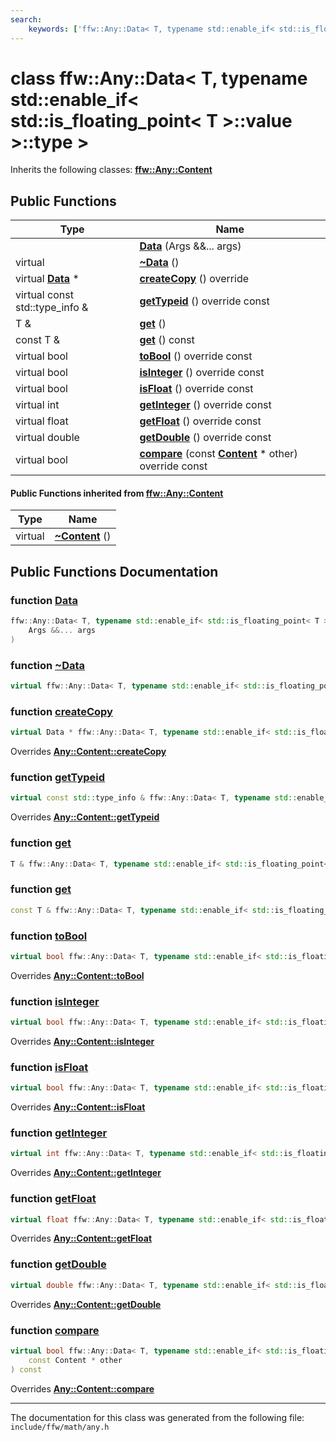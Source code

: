 ```yaml
---
search:
    keywords: ['ffw::Any::Data< T, typename std::enable_if< std::is_floating_point< T >::value >::type >', 'Data', '~Data', 'createCopy', 'getTypeid', 'get', 'get', 'toBool', 'isInteger', 'isFloat', 'getInteger', 'getFloat', 'getDouble', 'compare', '~Content', 'createCopy', 'getTypeid', 'toBool', 'isInteger', 'isFloat', 'getInteger', 'getFloat', 'getDouble', 'compare']
---
```


# class ffw::Any::Data< T, typename std::enable\_if< std::is\_floating\_point< T >::value >::type >



Inherits the following classes: **[ffw::Any::Content](classffw_1_1_any_1_1_content.md)**

## Public Functions

|Type|Name|
|-----|-----|
||[**Data**](classffw_1_1_any_1_1_data_3_01_t_00_01typename_01std_1_1enable__if_3_01std_1_1is__floating__poin8f5cef6f752074c0b0a03a3bfed1b685.md#1aaee2bf991128d5dbd95f49798a5e232e) (Args &&... args) |
|virtual |[**~Data**](classffw_1_1_any_1_1_data_3_01_t_00_01typename_01std_1_1enable__if_3_01std_1_1is__floating__poin8f5cef6f752074c0b0a03a3bfed1b685.md#1aa7bf55ab5255972933286e958408c204) () |
|virtual **[Data](classffw_1_1_any_1_1_data.md)** \*|[**createCopy**](classffw_1_1_any_1_1_data_3_01_t_00_01typename_01std_1_1enable__if_3_01std_1_1is__floating__poin8f5cef6f752074c0b0a03a3bfed1b685.md#1a6763cb820aff0d0b9d17cf9d0564a22e) () override |
|virtual const std::type\_info &|[**getTypeid**](classffw_1_1_any_1_1_data_3_01_t_00_01typename_01std_1_1enable__if_3_01std_1_1is__floating__poin8f5cef6f752074c0b0a03a3bfed1b685.md#1a48aeadff190f71c6b58392b2729b291d) () override const |
|T &|[**get**](classffw_1_1_any_1_1_data_3_01_t_00_01typename_01std_1_1enable__if_3_01std_1_1is__floating__poin8f5cef6f752074c0b0a03a3bfed1b685.md#1ac4386627ba3e7a44ca2e7fd5441337c5) () |
|const T &|[**get**](classffw_1_1_any_1_1_data_3_01_t_00_01typename_01std_1_1enable__if_3_01std_1_1is__floating__poin8f5cef6f752074c0b0a03a3bfed1b685.md#1ab96205fd35db6bbb976bef3a2e521acb) () const |
|virtual bool|[**toBool**](classffw_1_1_any_1_1_data_3_01_t_00_01typename_01std_1_1enable__if_3_01std_1_1is__floating__poin8f5cef6f752074c0b0a03a3bfed1b685.md#1a492799b21bcff63fda792110251e901b) () override const |
|virtual bool|[**isInteger**](classffw_1_1_any_1_1_data_3_01_t_00_01typename_01std_1_1enable__if_3_01std_1_1is__floating__poin8f5cef6f752074c0b0a03a3bfed1b685.md#1aba05f805934ebdc42feb1801e00804d8) () override const |
|virtual bool|[**isFloat**](classffw_1_1_any_1_1_data_3_01_t_00_01typename_01std_1_1enable__if_3_01std_1_1is__floating__poin8f5cef6f752074c0b0a03a3bfed1b685.md#1a7abc1dbf1ad55d8b877bd0f2673a6548) () override const |
|virtual int|[**getInteger**](classffw_1_1_any_1_1_data_3_01_t_00_01typename_01std_1_1enable__if_3_01std_1_1is__floating__poin8f5cef6f752074c0b0a03a3bfed1b685.md#1af3eb83a931b3fffdf09ff35f34987e94) () override const |
|virtual float|[**getFloat**](classffw_1_1_any_1_1_data_3_01_t_00_01typename_01std_1_1enable__if_3_01std_1_1is__floating__poin8f5cef6f752074c0b0a03a3bfed1b685.md#1a00c3e50ea0bb3354f649c787de859dec) () override const |
|virtual double|[**getDouble**](classffw_1_1_any_1_1_data_3_01_t_00_01typename_01std_1_1enable__if_3_01std_1_1is__floating__poin8f5cef6f752074c0b0a03a3bfed1b685.md#1a09bdb6686187e9b7436be80f8a5dd055) () override const |
|virtual bool|[**compare**](classffw_1_1_any_1_1_data_3_01_t_00_01typename_01std_1_1enable__if_3_01std_1_1is__floating__poin8f5cef6f752074c0b0a03a3bfed1b685.md#1ac50460a7160261c6d8974822ec0fb8ef) (const **[Content](classffw_1_1_any_1_1_content.md)** \* other) override const |


#### Public Functions inherited from [ffw::Any::Content](classffw_1_1_any_1_1_content.md)

|Type|Name|
|-----|-----|
|virtual |[**~Content**](classffw_1_1_any_1_1_content.md#1a06448918a8d9c51ec45a02dcf15b3349) () |


## Public Functions Documentation

### function <a id="1aaee2bf991128d5dbd95f49798a5e232e" href="#1aaee2bf991128d5dbd95f49798a5e232e">Data</a>

```cpp
ffw::Any::Data< T, typename std::enable_if< std::is_floating_point< T >::value >::type >::Data (
    Args &&... args
)
```



### function <a id="1aa7bf55ab5255972933286e958408c204" href="#1aa7bf55ab5255972933286e958408c204">~Data</a>

```cpp
virtual ffw::Any::Data< T, typename std::enable_if< std::is_floating_point< T >::value >::type >::~Data ()
```



### function <a id="1a6763cb820aff0d0b9d17cf9d0564a22e" href="#1a6763cb820aff0d0b9d17cf9d0564a22e">createCopy</a>

```cpp
virtual Data * ffw::Any::Data< T, typename std::enable_if< std::is_floating_point< T >::value >::type >::createCopy ()
```

Overrides **[Any::Content::createCopy](classffw_1_1_any_1_1_content.md#1a4b3dcc940ef8415699a74ec7768ecf6d)**


### function <a id="1a48aeadff190f71c6b58392b2729b291d" href="#1a48aeadff190f71c6b58392b2729b291d">getTypeid</a>

```cpp
virtual const std::type_info & ffw::Any::Data< T, typename std::enable_if< std::is_floating_point< T >::value >::type >::getTypeid () const
```

Overrides **[Any::Content::getTypeid](classffw_1_1_any_1_1_content.md#1a363746364db674bc9d5a6499940b3011)**


### function <a id="1ac4386627ba3e7a44ca2e7fd5441337c5" href="#1ac4386627ba3e7a44ca2e7fd5441337c5">get</a>

```cpp
T & ffw::Any::Data< T, typename std::enable_if< std::is_floating_point< T >::value >::type >::get ()
```



### function <a id="1ab96205fd35db6bbb976bef3a2e521acb" href="#1ab96205fd35db6bbb976bef3a2e521acb">get</a>

```cpp
const T & ffw::Any::Data< T, typename std::enable_if< std::is_floating_point< T >::value >::type >::get () const
```



### function <a id="1a492799b21bcff63fda792110251e901b" href="#1a492799b21bcff63fda792110251e901b">toBool</a>

```cpp
virtual bool ffw::Any::Data< T, typename std::enable_if< std::is_floating_point< T >::value >::type >::toBool () const
```

Overrides **[Any::Content::toBool](classffw_1_1_any_1_1_content.md#1a80f4d2b4d740b2ca1cd7afeda99af5cd)**


### function <a id="1aba05f805934ebdc42feb1801e00804d8" href="#1aba05f805934ebdc42feb1801e00804d8">isInteger</a>

```cpp
virtual bool ffw::Any::Data< T, typename std::enable_if< std::is_floating_point< T >::value >::type >::isInteger () const
```

Overrides **[Any::Content::isInteger](classffw_1_1_any_1_1_content.md#1a61ebd5e42e28c5843de0d7393fc14f7d)**


### function <a id="1a7abc1dbf1ad55d8b877bd0f2673a6548" href="#1a7abc1dbf1ad55d8b877bd0f2673a6548">isFloat</a>

```cpp
virtual bool ffw::Any::Data< T, typename std::enable_if< std::is_floating_point< T >::value >::type >::isFloat () const
```

Overrides **[Any::Content::isFloat](classffw_1_1_any_1_1_content.md#1adb05831e42aa9350c68bfe609959541d)**


### function <a id="1af3eb83a931b3fffdf09ff35f34987e94" href="#1af3eb83a931b3fffdf09ff35f34987e94">getInteger</a>

```cpp
virtual int ffw::Any::Data< T, typename std::enable_if< std::is_floating_point< T >::value >::type >::getInteger () const
```

Overrides **[Any::Content::getInteger](classffw_1_1_any_1_1_content.md#1a347cdb7d63d12e9f8a754275ec8e5196)**


### function <a id="1a00c3e50ea0bb3354f649c787de859dec" href="#1a00c3e50ea0bb3354f649c787de859dec">getFloat</a>

```cpp
virtual float ffw::Any::Data< T, typename std::enable_if< std::is_floating_point< T >::value >::type >::getFloat () const
```

Overrides **[Any::Content::getFloat](classffw_1_1_any_1_1_content.md#1a27bf98ad2081d7ae7d20bb81e4771d8a)**


### function <a id="1a09bdb6686187e9b7436be80f8a5dd055" href="#1a09bdb6686187e9b7436be80f8a5dd055">getDouble</a>

```cpp
virtual double ffw::Any::Data< T, typename std::enable_if< std::is_floating_point< T >::value >::type >::getDouble () const
```

Overrides **[Any::Content::getDouble](classffw_1_1_any_1_1_content.md#1ac7f4a9135af66d143ae87e607ee4c4b9)**


### function <a id="1ac50460a7160261c6d8974822ec0fb8ef" href="#1ac50460a7160261c6d8974822ec0fb8ef">compare</a>

```cpp
virtual bool ffw::Any::Data< T, typename std::enable_if< std::is_floating_point< T >::value >::type >::compare (
    const Content * other
) const
```

Overrides **[Any::Content::compare](classffw_1_1_any_1_1_content.md#1a199e04f41e19344981f7b65ce118a880)**




----------------------------------------
The documentation for this class was generated from the following file: `include/ffw/math/any.h`
